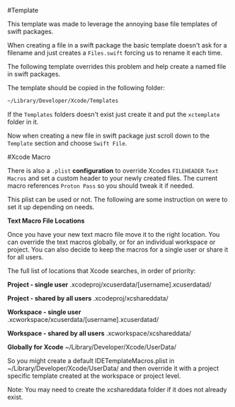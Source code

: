 #Template

This template was made to leverage the annoying base file templates of swift packages.

When creating a file in a swift package the basic template doesn't ask for a filename and just creates a `Files.swift` forcing us to rename it each time.

The following template overrides this problem and help create a named file in swift packages.

The template should be copied in the following folder:

```bash
~/Library/Developer/Xcode/Templates
```

If the `Templates` folders doesn't exist just create it and put the `xctemplate` folder in it.

Now when creating a new file in swift package just scroll down to the `Template` section and choose `Swift File`.

#Xcode Macro

There is also a `.plist` **configuration** to override Xcodes `FILEHEADER` `Text Macros` and set a custom header to your newly created files.
The current macro references `Proton Pass` so you should tweak it if needed.

This plist can be used or not.
The following are some instruction on were to set it up depending on needs.

**Text Macro File Locations**

Once you have your new text macro file move it to the right location. 
You can override the text macros globally, or for an individual workspace or project. 
You can also decide to keep the macros for a single user or share it for all users.

The full list of locations that Xcode searches, in order of priority:

**Project - single user**
<ProjectName>.xcodeproj/xcuserdata/[username].xcuserdatad/

**Project - shared by all users**
<ProjectName>.xcodeproj/xcshareddata/

**Workspace - single user**
<WorkspaceName>.xcworkspace/xcuserdata/[username].xcuserdatad/

**Workspace - shared by all users**
<WorkspaceName>.xcworkspace/xcshareddata/

**Globally for Xcode**
~/Library/Developer/Xcode/UserData/

So you might create a default IDETemplateMacros.plist in ~/Library/Developer/Xcode/UserData/ and then override it with a project specific template created at the workspace or project level.

Note: You may need to create the xcshareddata folder if it does not already exist.
